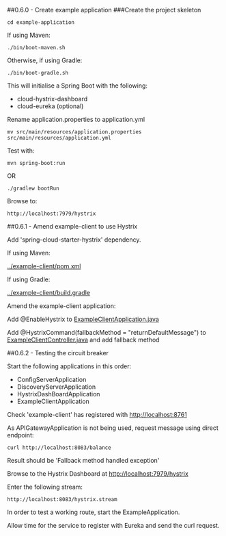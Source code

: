 ##0.6.0 - Create example application
###Create the project skeleton

```
cd example-application
```

If using Maven:
```
./bin/boot-maven.sh
```

Otherwise, if using Gradle:
```
./bin/boot-gradle.sh
```

This will initialise a Spring Boot with the following:

- cloud-hystrix-dashboard
- cloud-eureka (optional)

Rename application.properties to application.yml

```
mv src/main/resources/application.properties src/main/resources/application.yml
```

Test with:

```
mvn spring-boot:run
```

OR

```
./gradlew bootRun
```

Browse to:
```
http://localhost:7979/hystrix
```

##0.6.1 - Amend example-client to use Hystrix

Add 'spring-cloud-starter-hystrix' dependency.
 
If using Maven:

[../example-client/pom.xml](../example-client/pom.xml) 


If using Gradle:

[../example-client/build.gradle](../example-client/build.gradle)


Amend the example-client application:

Add @EnableHystrix to [ExampleClientApplication.java](../example-client/src/main/java/jp/bikon/ExampleClientApplication.java)        

Add @HystrixCommand(fallbackMethod = "returnDefaultMessage") to [ExampleClientController.java](../example-client/src/main/java/jp/bikon/web/ExampleClientController.java)
and add fallback method


##0.6.2 - Testing the circuit breaker

Start the following applications in this order:

- ConfigServerApplication
- DiscoveryServerApplication
- HystrixDashBoardApplication
- ExampleClientApplication


Check 'example-client' has registered with [http://localhost:8761](http://localhost:8761)

As APIGatewayApplication is not being used, request message using direct endpoint:

```
curl http://localhost:8083/balance
```

Result should be 'Fallback method handled exception'

Browse to the Hystrix Dashboard at [http://localhost:7979/hystrix](http://localhost:7979/hystrix)

Enter the following stream:

```
http://localhost:8083/hystrix.stream
```

In order to test a working route, start the ExampleApplication. 

Allow time for the service to register with Eureka and send the curl request.

